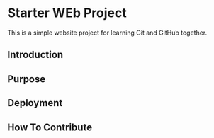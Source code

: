 # Starter WEb Project
This is a simple website project for learning Git and GitHub together.

## Introduction

## Purpose
## Deployment

## How To Contribute